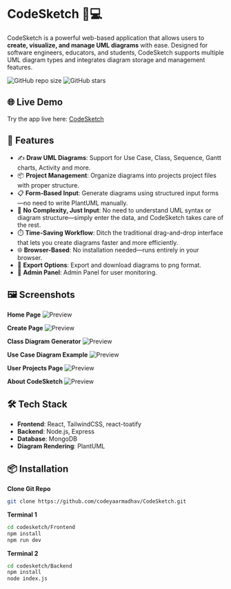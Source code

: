 # CodeSketch 🎨💻

CodeSketch is a powerful web-based application that allows users to **create, visualize, and manage UML diagrams** with ease. Designed for software engineers, educators, and students, CodeSketch supports multiple UML diagram types and integrates diagram storage and management features.

![GitHub repo size](https://img.shields.io/github/repo-size/codeyaarmadhav/CodeSketch)
![GitHub stars](https://img.shields.io/github/stars/codeyaarmadhav/CodeSketch?style=social)


## 🌐 Live Demo

Try the app live here: [CodeSketch](https://codesketch-yashraj-tilwanis-projects.vercel.app/)


## 🚀 Features

- ✍️ **Draw UML Diagrams**: Support for Use Case, Class, Sequence, Gantt charts, Activity and more.
- 📦 **Project Management**: Organize diagrams into projects project files with proper structure.
- 📋 **Form-Based Input**: Generate diagrams using structured input forms—no need to write PlantUML manually.
- 🧩 **No Complexity, Just Input**: No need to understand UML syntax or diagram structure—simply enter the data, and CodeSketch takes care of the rest.
- ⏱️ **Time-Saving Workflow**: Ditch the traditional drag-and-drop interface that lets you create diagrams faster and more efficiently.
- 🌐 **Browser-Based**: No installation needed—runs entirely in your browser.
- 📄 **Export Options**: Export and download diagrams to png format.
- 👤 **Admin Panel**: Admin Panel for user monitoring.


## 🖼️ Screenshots

**Home Page**
![Preview](https://live.staticflickr.com/65535/54533594675_98ac837fed_b.jpg)

**Create Page**
![Preview](https://live.staticflickr.com/65535/54533594660_248a9b044a_b.jpg)

**Class Diagram Generator**
![Preview](https://live.staticflickr.com/65535/54533593955_29a34a64f2_b.jpg)

**Use Case Diagram Example**
![Preview](https://live.staticflickr.com/65535/54533594020_354e99618d_b.jpg)

**User Projects Page**
![Preview](https://live.staticflickr.com/65535/54533594065_185f0947a7_b.jpg)

**About CodeSketch**
![Preview](https://live.staticflickr.com/65535/54532366052_0ff2c12c83_b.jpg)


## 🛠️ Tech Stack

- **Frontend**: React, TailwindCSS, react-toatify
- **Backend**: Node.js, Express
- **Database**: MongoDB
- **Diagram Rendering**: PlantUML


## 📦 Installation
**Clone Git Repo**
```bash
git clone https://github.com/codeyaarmadhav/CodeSketch.git
```
**Terminal 1**
```bash
cd codesketch/Frontend
npm install
npm run dev
```
**Terminal 2**
```bash
cd codesketch/Backend
npm install
node index.js
```
